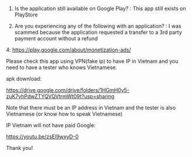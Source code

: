 1. Is the application still available on Google Play? : This app still exists on PlayStore

3. Are you experiencing any of the following with an application? : I was scammed because the application requested a transfer to a 3rd party payment account without a refund

4: https://play.google.com/about/monetization-ads/

 Please check this app using VPN(fake ip) to have IP in Vietnam and you need to have a tester who knows Vietnamese.

apk download:

https://drive.google.com/drive/folders/1HGmH0y5-zuK7yhPdwZTYQVQVtrmWt09t?usp=sharing

Note that there must be an IP address in Vietnam and the tester is also Vietnamese (or know how to speak Vietnamese)

IP Vietnam will not have paid Google: 

https://youtu.be/zsEl9wxyD-0

Thank you!
